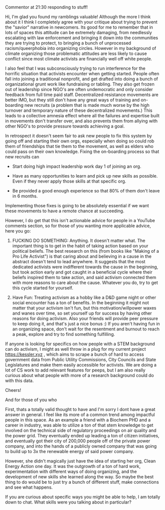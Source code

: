 Commentor at 21:30 responding to stuff!

Hi, I'm glad you found my ramblings valuable! Although the more I think about it I think I completely agree with your critique about trying to prevent the "savior" narrative in newcomers. Its good for me to remember that in lots of spaces this attitude can be extremely damaging, from needlessly escalating with law enforcement and bringing it down into the communities they are trying to protect, to bringing a bunch of unprocessed racism/queerphobia into organizing circles. However in my background of climate organizing those problematic attitudes are less likely to cause conflict since most climate activists are financially well off white people.

I also feel that I was subconsciously trying to run interference for the horrific situation that activists encounter when getting started. People often fall into joining a traditional nonprofit, and get drafted into doing a bunch of organizational grunt work like fundraising or tabling. They also get frozen out of leadership since NGO's are often undemocratic and only consider feedback from full time paid staff. Decentralized resistance movements are better IMO, but they still don't have any great ways of training and on-boarding new recruits (a problem that is made much worse by the high turnover and temporary nature of these decentralized movements.) This leads to a collective amnesia effect where all the failures and expertise built in movements don't transfer over, and also prevents them from allying with other NGO's to provide pressure towards achieving a goal.

In retrospect it doesn't seem fair to ask new people to fix this system by going off and starting their own orgs, especially when doing so could rob them of friendships that tie them to the movement, as well as elders who could pass on their own knowledge. Fixing the on-boarding process so that new recruits can

- Start doing high impact leadership work day 1 of joining an org.

- Have as many opportunities to learn and pick up new skills as possible. Even if they never apply those skills at that specific org.

- Be provided a good enough experience so that 80% of them don't leave in 6 months.

Implementing those fixes is going to be absolutely essential if we want these movements to have a remote chance at succeeding.

However, I do get that this isn't actionable advice for people in a YouTube comments section, so for those of you wanting more applicable advice, here you go:

1. FUCKING DO SOMETHING: Anything. It doesn't matter what. The important thing is to get in the habit of taking action based on your political beliefs. The best research on this (from books like "Making of a Pro Life Activist") is that caring about and believing in a cause in the abstract doesn't tend to lead anywhere. It suggests that the most dedicated activists were indifferent towards the cause in the beginning, but took action early and got caught in a beneficial cycle where their beliefs inspired them to take action, and said activism connected them with more reasons to care about the cause. Whatever you do, try to get this cycle started for yourself.

2. Have Fun: Treating activism as a hobby like a D&D game night or other social encounter has a ton of benefits. In the beginning it might not matter that your activism isn't fun, but this motivation/willpower waxes and wanes over time, so set yourself up for success by having other reasons for doing activism. Also your friends will provide peer pressure to keep doing it, and that's just a nice bonus :) If you aren't having fun in an organizing space, don't wait for the resentment and burnout to reach a peak, explore and try to find something fulfilling.

If anyone is looking for specifics on how people with a STEM background can do activism, I might as well throw in a plug for my current project https://kessler.xyz , which aims to scrape a bunch of hard to access government data from Public Utility Commissions, City Councils and State Legislatures and make them easily accessible for activists. We are doing a lot of CS work to add relevant features for peeps, but I am also really curious about what people with more of a research background could do with this data.

Cheers!

And for those of you who

First, thats a totally valid thought to have and I'm sorry I dont have a great answer in general. I feel like its more of a common trend among impactful people in this space. As an example a friend with a Biochem PHD and a career in industry, was able to utilize a ton of that stem knowledge to get involved on the technical side of regulatory proceedings on air quality and the power grid. They eventually ended up leading a ton of citizen initiatives, and eventually got their city of 200,000 people off of the private power company, and into the hands of a publicly owned company that was going to build up to 3x the renewable energy of said power company.

However, she didn't magically just have the idea of starting her org, Clean Energy Action one day. It was the outgrowth of a ton of hard work, experimentation with different ways of doing organizing, and the development of new skills she learned along the way. So maybe the best thing to do would be to just try a bunch of different stuff, make connections and see what happens.

If you are curious about specific ways you might be able to help, I am totally down to chat. What skills were you talking about in particular?
